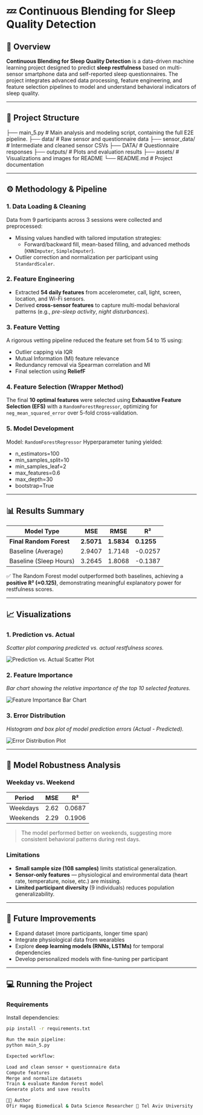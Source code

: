 # 💤 Continuous Blending for Sleep Quality Detection

## 📘 Overview
**Continuous Blending for Sleep Quality Detection** is a data-driven machine learning project designed to predict **sleep restfulness** based on multi-sensor smartphone data and self-reported sleep questionnaires.
The project integrates advanced data processing, feature engineering, and feature selection pipelines to model and understand behavioral indicators of sleep quality.

---

## 🧩 Project Structure
├── main_5.py # Main analysis and modeling script, containing the full E2E pipeline.
├── data/ # Raw sensor and questionnaire data
├── sensor_data/ # Intermediate and cleaned sensor CSVs
├── DATA/ # Questionnaire responses
├── outputs/ # Plots and evaluation results
├── assets/ # Visualizations and images for README
└── README.md # Project documentation

---

## ⚙️ Methodology & Pipeline

### **1. Data Loading & Cleaning**
Data from 9 participants across 3 sessions were collected and preprocessed:
- Missing values handled with tailored imputation strategies:
  - Forward/backward fill, mean-based filling, and advanced methods (`KNNImputer`, `SimpleImputer`).
- Outlier correction and normalization per participant using `StandardScaler`.

### **2. Feature Engineering**
- Extracted **54 daily features** from accelerometer, call, light, screen, location, and Wi-Fi sensors.
- Derived **cross-sensor features** to capture multi-modal behavioral patterns (e.g., *pre-sleep activity*, *night disturbances*).

### **3. Feature Vetting**
A rigorous vetting pipeline reduced the feature set from 54 to 15 using:
- Outlier capping via IQR
- Mutual Information (MI) feature relevance
- Redundancy removal via Spearman correlation and MI
- Final selection using **ReliefF**

### **4. Feature Selection (Wrapper Method)**
The final **10 optimal features** were selected using **Exhaustive Feature Selection (EFS)** with a `RandomForestRegressor`, optimizing for
`neg_mean_squared_error` over 5-fold cross-validation.

### **5. Model Development**
Model: `RandomForestRegressor`
Hyperparameter tuning yielded:
- n_estimators=100
- min_samples_split=10
- min_samples_leaf=2
- max_features=0.6
- max_depth=30
- bootstrap=True

---

## 📊 Results Summary

| Model Type | MSE | RMSE | R² |
|-------------|-----|------|----|
| **Final Random Forest** | **2.5071** | **1.5834** | **0.1255** |
| Baseline (Average) | 2.9407 | 1.7148 | -0.0257 |
| Baseline (Sleep Hours) | 3.2645 | 1.8068 | -0.1387 |

✅ The Random Forest model outperformed both baselines, achieving a **positive R² (≈0.125)**, demonstrating meaningful explanatory power for restfulness scores.

---

## 📈 Visualizations

### **1. Prediction vs. Actual**
*Scatter plot comparing predicted vs. actual restfulness scores.*

![Prediction vs. Actual Scatter Plot](assets/prediction_vs_actual.png)

### **2. Feature Importance**
*Bar chart showing the relative importance of the top 10 selected features.*

![Feature Importance Bar Chart](assets/feature_importance.png)

### **3. Error Distribution**
*Histogram and box plot of model prediction errors (Actual - Predicted).*

![Error Distribution Plot](assets/error_distribution.png)

---

## 🧠 Model Robustness Analysis

### **Weekday vs. Weekend**
| Period | MSE | R² |
|---------|-----|----|
| Weekdays | 2.62 | 0.0687 |
| Weekends | 2.29 | 0.1906 |

> The model performed better on weekends, suggesting more consistent behavioral patterns during rest days.

### **Limitations**
- **Small sample size (108 samples)** limits statistical generalization.
- **Sensor-only features** — physiological and environmental data (heart rate, temperature, noise, etc.) are missing.
- **Limited participant diversity** (9 individuals) reduces population generalizability.

---

## 🚀 Future Improvements
- Expand dataset (more participants, longer time span)
- Integrate physiological data from wearables
- Explore **deep learning models (RNNs, LSTMs)** for temporal dependencies
- Develop personalized models with fine-tuning per participant

---

## 💻 Running the Project

### **Requirements**
Install dependencies:
```bash
pip install -r requirements.txt

Run the main pipeline:
python main_5.py

Expected workflow:

Load and clean sensor + questionnaire data
Compute features
Merge and normalize datasets
Train & evaluate Random Forest model
Generate plots and save results

🧑‍💻 Author
Ofir Hagag Biomedical & Data Science Researcher 📍 Tel Aviv University
